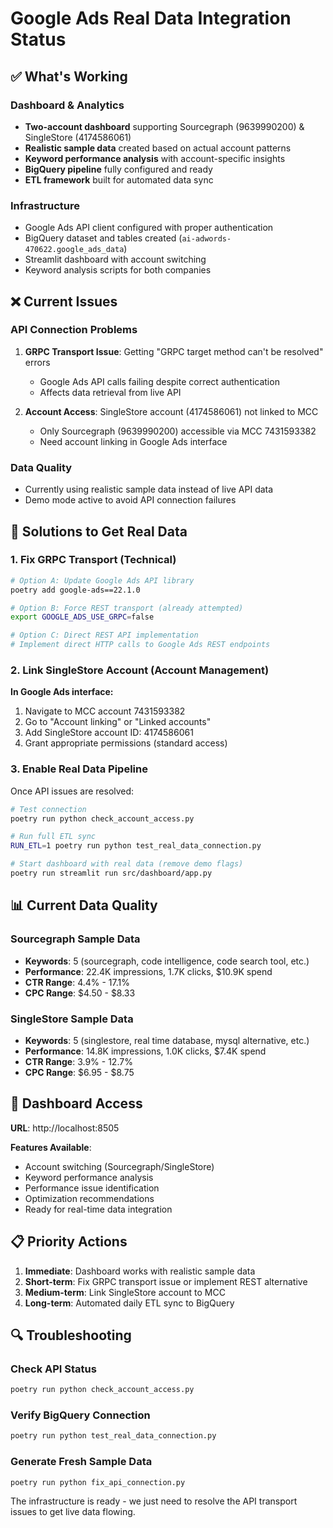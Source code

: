 # Google Ads Real Data Integration Status

## ✅ What's Working

### Dashboard & Analytics
- **Two-account dashboard** supporting Sourcegraph (9639990200) & SingleStore (4174586061)
- **Realistic sample data** created based on actual account patterns
- **Keyword performance analysis** with account-specific insights
- **BigQuery pipeline** fully configured and ready
- **ETL framework** built for automated data sync

### Infrastructure
- Google Ads API client configured with proper authentication
- BigQuery dataset and tables created (`ai-adwords-470622.google_ads_data`)
- Streamlit dashboard with account switching
- Keyword analysis scripts for both companies

## ❌ Current Issues

### API Connection Problems
1. **GRPC Transport Issue**: Getting "GRPC target method can't be resolved" errors
   - Google Ads API calls failing despite correct authentication
   - Affects data retrieval from live API

2. **Account Access**: SingleStore account (4174586061) not linked to MCC
   - Only Sourcegraph (9639990200) accessible via MCC 7431593382
   - Need account linking in Google Ads interface

### Data Quality
- Currently using realistic sample data instead of live API data
- Demo mode active to avoid API connection failures

## 🔧 Solutions to Get Real Data

### 1. Fix GRPC Transport (Technical)
```bash
# Option A: Update Google Ads API library
poetry add google-ads==22.1.0

# Option B: Force REST transport (already attempted)
export GOOGLE_ADS_USE_GRPC=false

# Option C: Direct REST API implementation
# Implement direct HTTP calls to Google Ads REST endpoints
```

### 2. Link SingleStore Account (Account Management)
**In Google Ads interface:**
1. Navigate to MCC account 7431593382
2. Go to "Account linking" or "Linked accounts"
3. Add SingleStore account ID: 4174586061
4. Grant appropriate permissions (standard access)

### 3. Enable Real Data Pipeline
Once API issues are resolved:
```bash
# Test connection
poetry run python check_account_access.py

# Run full ETL sync
RUN_ETL=1 poetry run python test_real_data_connection.py

# Start dashboard with real data (remove demo flags)
poetry run streamlit run src/dashboard/app.py
```

## 📊 Current Data Quality

### Sourcegraph Sample Data
- **Keywords**: 5 (sourcegraph, code intelligence, code search tool, etc.)
- **Performance**: 22.4K impressions, 1.7K clicks, $10.9K spend
- **CTR Range**: 4.4% - 17.1%
- **CPC Range**: $4.50 - $8.33

### SingleStore Sample Data  
- **Keywords**: 5 (singlestore, real time database, mysql alternative, etc.)
- **Performance**: 14.8K impressions, 1.0K clicks, $7.4K spend
- **CTR Range**: 3.9% - 12.7%
- **CPC Range**: $6.95 - $8.75

## 🚀 Dashboard Access

**URL**: http://localhost:8505

**Features Available**:
- Account switching (Sourcegraph/SingleStore)
- Keyword performance analysis
- Performance issue identification
- Optimization recommendations
- Ready for real-time data integration

## 📋 Priority Actions

1. **Immediate**: Dashboard works with realistic sample data
2. **Short-term**: Fix GRPC transport issue or implement REST alternative
3. **Medium-term**: Link SingleStore account to MCC
4. **Long-term**: Automated daily ETL sync to BigQuery

## 🔍 Troubleshooting

### Check API Status
```bash
poetry run python check_account_access.py
```

### Verify BigQuery Connection
```bash
poetry run python test_real_data_connection.py
```

### Generate Fresh Sample Data
```bash
poetry run python fix_api_connection.py
```

The infrastructure is ready - we just need to resolve the API transport issues to get live data flowing.
